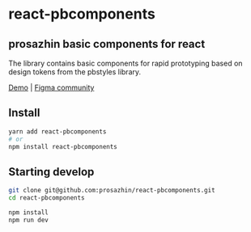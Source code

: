# react-pbcomponents

## prosazhin basic components for react

The library contains basic components for rapid prototyping based on design tokens from the pbstyles library.

[Demo](https://react-pbcomponents.vercel.app/?path=/docs/introduction--docs) | [Figma community](https://www.figma.com/community/file/1214486013859546496/pbcomponents)

## Install

```bash
yarn add react-pbcomponents
# or
npm install react-pbcomponents
```

## Starting develop

```bash
git clone git@github.com:prosazhin/react-pbcomponents.git
cd react-pbcomponents

npm install
npm run dev
```
